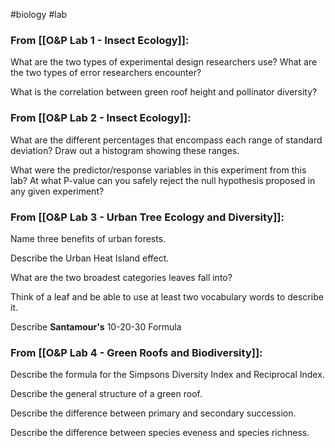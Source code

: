 #biology #lab 
### From [[O&P Lab 1 - Insect Ecology]]:
 
 What are the two types of experimental design researchers use?
 What are the two types of error researchers encounter?

What is the correlation between green roof height and pollinator diversity?
### From [[O&P Lab 2 - Insect Ecology]]:
What are the different percentages that encompass each range of standard deviation?
	Draw out a histogram showing these ranges.

What were the predictor/response variables in this experiment from this lab?
At what P-value can you safely reject the null hypothesis proposed in any given experiment?
### From [[O&P Lab 3 - Urban Tree Ecology and Diversity]]:
Name three benefits of urban forests.

Describe the Urban Heat Island effect.

What are the two broadest categories leaves fall into?

Think of a leaf and be able to use at least two vocabulary words to describe it.

Describe **Santamour's** 10-20-30 Formula
### From [[O&P Lab 4 - Green Roofs and Biodiversity]]:
Describe the formula for the Simpsons Diversity Index and Reciprocal Index.

Describe the general structure of a green roof.

Describe the difference between primary and secondary succession.

Describe the difference between species eveness and species richness.

